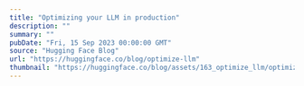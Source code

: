 ```yaml
---
title: "Optimizing your LLM in production"
description: ""
summary: ""
pubDate: "Fri, 15 Sep 2023 00:00:00 GMT"
source: "Hugging Face Blog"
url: "https://huggingface.co/blog/optimize-llm"
thumbnail: "https://huggingface.co/blog/assets/163_optimize_llm/optimize_llm.png"
---
```


